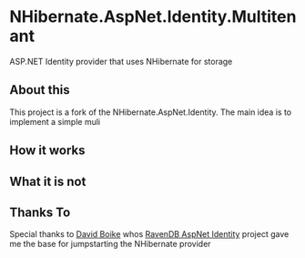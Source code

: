 NHibernate.AspNet.Identity.Multitenant
=======================

ASP.NET Identity provider that uses NHibernate for storage

## About this ##
This project is a fork of the NHibernate.AspNet.Identity. The main idea is to implement a simple muli


## How it works ##


## What it is not ##


## Thanks To ##

Special thanks to [David Boike](https://github.com/DavidBoike) whos [RavenDB AspNet Identity](https://github.com/ILMServices/RavenDB.AspNet.Identity) project gave me the base for jumpstarting the NHibernate provider
